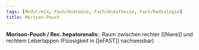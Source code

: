 ```yaml
---
tags: [Modul/m14, Fach/Anatomie, Fach/Anästhesie, Fach/Radiologie]
title: Morison-Pouch
---
```

**Morison-Pouch / Rec. hepatorenalis**:: Raum zwischen rechter [[Niere]] und rechtem Leberlappen (Flüssigkeit in [[eFAST]] nachweisbar)